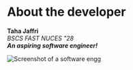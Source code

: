 # About the developer
**Taha Jaffri**\
*BSCS FAST NUCES "28*\
***An aspiring software engineer!***


![Screenshot of a software engg](https://img.freepik.com/premium-vector/developer-sit-chair-working-computer-create-website-application-using-programming-language-with-flat-cartoon-style_197170-393.jpg?w=826)
